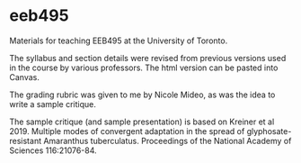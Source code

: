 # eeb495

Materials for teaching EEB495 at the University of Toronto. 

The syllabus and section details were revised from previous versions used in the course by various professors. The html version can be pasted into Canvas.

The grading rubric was given to me by Nicole Mideo, as was the idea to write a sample critique.

The sample critique (and sample presentation) is based on Kreiner et al 2019. Multiple modes of convergent adaptation in the spread of glyphosate-resistant Amaranthus tuberculatus. Proceedings of the National Academy of Sciences 116:21076-84.
